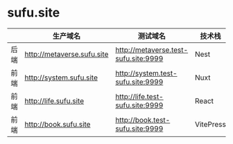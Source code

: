 # sufu.site

||生产域名|测试域名|技术栈|容器|端口|
|----|----|----|----|----|----|
|后端|http://metaverse.sufu.site|http://metaverse.test-sufu.site:9999|Nest|Nodejs|4001|
|前端|http://system.sufu.site|http://system.test-sufu.site:9999|Nuxt|Nodejs|4002|
|前端|http://life.sufu.site|http://life.test-sufu.site:9999|React|Nginx|3001|
|前端|http://book.sufu.site|http://book.test-sufu.site:9999|VitePress|Nginx|3002|
